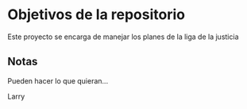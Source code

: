 # Objetivos de la repositorio

Este proyecto se encarga de manejar los planes de la liga de la justicia


## Notas
Pueden hacer lo que quieran...

Larry
